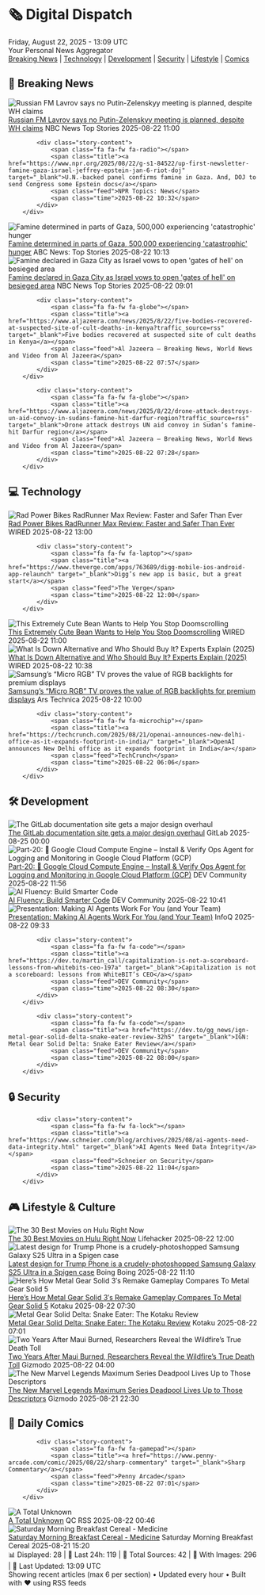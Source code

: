 <!-- Processing 54 RSS feeds at 2025-08-22 13:09:14 UTC -->
<!-- Processing: XKCD -->
<!-- Processing: Cyanide & Happiness -->
<!-- Processing: Girl Genius -->
<!-- Processing: BBC World News -->
<!-- Processing: BBC Breaking News -->
<!-- Processing: NPR News -->
<!-- Processing: CBC News -->
<!-- Error processing https://rss.cbc.ca/lineup/topstories.xml: The read operation timed out -->
<!-- Processing: Reuters Top News -->
<!-- Processing: Reuters World News -->
<!-- Processing: Associated Press Breaking -->
<!-- Processing: TechCrunch -->
<!-- Processing: O'Reilly Radar -->
<!-- Processing: WIRED -->
<!-- Processing: It's FOSS -->
<!-- Processing: DistroWatch -->
<!-- Processing: Red Hat Blog -->
<!-- Processing: GitHub Blog -->
<!-- Processing: GitLab Blog -->
<!-- Processing: Martin Fowler -->
<!-- Processing: Coding Horror -->
<!-- Processing: Lifehacker -->
<!-- Processing: Kotaku -->
<!-- Processing: Schneier on Security -->
<!-- Generated 3 new posts out of 23 feeds processed -->
<div class="newspaper-header">
    <h1 class="newspaper-title">🗞️ Digital Dispatch</h1>
    <div class="newspaper-date">Friday, August 22, 2025 - 13:09 UTC</div>
    <div class="newspaper-subtitle">Your Personal News Aggregator</div>
</div>

<div class="newspaper-nav">
    <a href="#breaking">Breaking News</a> |
    <a href="#tech">Technology</a> |
    <a href="#dev">Development</a> |
    <a href="#security">Security</a> |
    <a href="#lifestyle">Lifestyle</a> |
    <a href="#webcomics">Comics</a>
</div>

<div class="news-section breaking-news" id="breaking">
<h2 class="section-header">🚨 Breaking News</h2>
<div class="stories-container">
<div class="story">
            <img src="https://media-cldnry.s-nbcnews.com/image/upload/t_fit_1500w/mpx/2704722219/2025_08/Untitled_design-xvfaix.jpg" alt="Russian FM Lavrov says no Putin-Zelenskyy meeting is planned, despite WH claims" class="story-image" loading="lazy" onerror="this.style.display='none'">
            <div class="story-content">
                <span class="fa fa-fw fa-broadcast-tower"></span>
                <span class="title"><a href="https://www.nbcnews.com/meet-the-press/video/russian-fm-lavrov-says-no-putin-zelenskyy-meeting-is-planned-despite-wh-claims-245555781984" target="_blank">Russian FM Lavrov says no Putin-Zelenskyy meeting is planned, despite WH claims</a></span>
                <span class="feed">NBC News Top Stories</span>
                <span class="time">2025-08-22 11:00</span>
            </div>
        </div>
<div class="story">
            
            <div class="story-content">
                <span class="fa fa-fw fa-radio"></span>
                <span class="title"><a href="https://www.npr.org/2025/08/22/g-s1-84522/up-first-newsletter-famine-gaza-israel-jeffrey-epstein-jan-6-riot-doj" target="_blank">U.N.-backed panel confirms famine in Gaza. And, DOJ to send Congress some Epstein docs</a></span>
                <span class="feed">NPR Topics: News</span>
                <span class="time">2025-08-22 10:32</span>
            </div>
        </div>
<div class="story">
            <img src="https://s.abcnews.com/images/US/gaza-2-rt-gmh-250821_1755782591559_hpMain_4x3t_384.jpg" alt="Famine determined in parts of Gaza, 500,000 experiencing &#x27;catastrophic&#x27; hunger" class="story-image" loading="lazy" onerror="this.style.display='none'">
            <div class="story-content">
                <span class="fa fa-fw fa-tv"></span>
                <span class="title"><a href="https://abcnews.go.com/International/famine-determined-parts-gaza-500000-experiencing-catastrophic-hunger/story?id=124843218" target="_blank">Famine determined in parts of Gaza, 500,000 experiencing &#x27;catastrophic&#x27; hunger</a></span>
                <span class="feed">ABC News: Top Stories</span>
                <span class="time">2025-08-22 10:13</span>
            </div>
        </div>
<div class="story">
            <img src="https://media-cldnry.s-nbcnews.com/image/upload/t_fit_1500w/rockcms/2025-08/250822-gaza-famine-rs-45e328.jpg" alt="Famine declared in Gaza City as Israel vows to open &#x27;gates of hell&#x27; on besieged area" class="story-image" loading="lazy" onerror="this.style.display='none'">
            <div class="story-content">
                <span class="fa fa-fw fa-broadcast-tower"></span>
                <span class="title"><a href="https://www.nbcnews.com/world/gaza/famine-declared-gaza-city-israel-military-takeover-hamas-ceasefire-rcna225776" target="_blank">Famine declared in Gaza City as Israel vows to open &#x27;gates of hell&#x27; on besieged area</a></span>
                <span class="feed">NBC News Top Stories</span>
                <span class="time">2025-08-22 09:01</span>
            </div>
        </div>
<div class="story">
            
            <div class="story-content">
                <span class="fa fa-fw fa-globe"></span>
                <span class="title"><a href="https://www.aljazeera.com/news/2025/8/22/five-bodies-recovered-at-suspected-site-of-cult-deaths-in-kenya?traffic_source=rss" target="_blank">Five bodies recovered at suspected site of cult deaths in Kenya</a></span>
                <span class="feed">Al Jazeera – Breaking News, World News and Video from Al Jazeera</span>
                <span class="time">2025-08-22 07:57</span>
            </div>
        </div>
<div class="story">
            
            <div class="story-content">
                <span class="fa fa-fw fa-globe"></span>
                <span class="title"><a href="https://www.aljazeera.com/news/2025/8/22/drone-attack-destroys-un-aid-convoy-in-sudans-famine-hit-darfur-region?traffic_source=rss" target="_blank">Drone attack destroys UN aid convoy in Sudan’s famine-hit Darfur region</a></span>
                <span class="feed">Al Jazeera – Breaking News, World News and Video from Al Jazeera</span>
                <span class="time">2025-08-22 07:28</span>
            </div>
        </div>
</div>
</div>
<div class="news-section tech-news" id="tech">
<h2 class="section-header">💻 Technology</h2>
<div class="stories-container">
<div class="story">
            <img src="https://media.wired.com/photos/68a7dd2bbf41e25b4e61b077/master/pass/Review-%20Rad%20Power%20Bikes%20RadRunner%20Max.png" alt="Rad Power Bikes RadRunner Max Review: Faster and Safer Than Ever" class="story-image" loading="lazy" onerror="this.style.display='none'">
            <div class="story-content">
                <span class="fa fa-fw fa-bolt"></span>
                <span class="title"><a href="https://www.wired.com/review/rad-power-bikes-radrunner-max/" target="_blank">Rad Power Bikes RadRunner Max Review: Faster and Safer Than Ever</a></span>
                <span class="feed">WIRED</span>
                <span class="time">2025-08-22 13:00</span>
            </div>
        </div>
<div class="story">
            
            <div class="story-content">
                <span class="fa fa-fw fa-laptop"></span>
                <span class="title"><a href="https://www.theverge.com/apps/763689/digg-mobile-ios-android-app-relaunch" target="_blank">Digg’s new app is basic, but a great start</a></span>
                <span class="feed">The Verge</span>
                <span class="time">2025-08-22 12:00</span>
            </div>
        </div>
<div class="story">
            <img src="https://media.wired.com/photos/68a600485e8133e9180a1a99/master/pass/focus-friend-cul.jpg" alt="This Extremely Cute Bean Wants to Help You Stop Doomscrolling" class="story-image" loading="lazy" onerror="this.style.display='none'">
            <div class="story-content">
                <span class="fa fa-fw fa-bolt"></span>
                <span class="title"><a href="https://www.wired.com/story/this-extremely-cute-bean-wants-to-help-you-stop-doomscrolling/" target="_blank">This Extremely Cute Bean Wants to Help You Stop Doomscrolling</a></span>
                <span class="feed">WIRED</span>
                <span class="time">2025-08-22 11:00</span>
            </div>
        </div>
<div class="story">
            <img src="https://media.wired.com/photos/68a7e6fc367cb19dec8c624f/master/pass/What%20Is%20Down%20Alternative,%20and%20Who%20Should%20Buy%20It_.png" alt="What Is Down Alternative and Who Should Buy It? Experts Explain (2025)" class="story-image" loading="lazy" onerror="this.style.display='none'">
            <div class="story-content">
                <span class="fa fa-fw fa-bolt"></span>
                <span class="title"><a href="https://www.wired.com/story/what-is-down-alternative/" target="_blank">What Is Down Alternative and Who Should Buy It? Experts Explain (2025)</a></span>
                <span class="feed">WIRED</span>
                <span class="time">2025-08-22 10:38</span>
            </div>
        </div>
<div class="story">
            <img src="https://cdn.arstechnica.net/wp-content/uploads/2025/08/Samsung-1-500x500-1755637834.jpg" alt="Samsung’s “Micro RGB” TV proves the value of RGB backlights for premium displays" class="story-image" loading="lazy" onerror="this.style.display='none'">
            <div class="story-content">
                <span class="fa fa-fw fa-cog"></span>
                <span class="title"><a href="https://arstechnica.com/gadgets/2025/08/samsungs-micro-rgb-tv-proves-the-value-of-rgb-backlights-for-premium-displays/" target="_blank">Samsung’s “Micro RGB” TV proves the value of RGB backlights for premium displays</a></span>
                <span class="feed">Ars Technica</span>
                <span class="time">2025-08-22 10:00</span>
            </div>
        </div>
<div class="story">
            
            <div class="story-content">
                <span class="fa fa-fw fa-microchip"></span>
                <span class="title"><a href="https://techcrunch.com/2025/08/21/openai-announces-new-delhi-office-as-it-expands-footprint-in-india/" target="_blank">OpenAI announces New Delhi office as it expands footprint in India</a></span>
                <span class="feed">TechCrunch</span>
                <span class="time">2025-08-22 06:06</span>
            </div>
        </div>
</div>
</div>
<div class="news-section dev-news" id="dev">
<h2 class="section-header">🛠️ Development</h2>
<div class="stories-container">
<div class="story">
            <img src="https://res.cloudinary.com/about-gitlab-com/image/upload/v1755617168/gz45eaygeb0nizf1kwyu.png" alt="The GitLab documentation site gets a major design overhaul" class="story-image" loading="lazy" onerror="this.style.display='none'">
            <div class="story-content">
                <span class="fa fa-fw fa-gitlab"></span>
                <span class="title"><a href="https://about.gitlab.com/blog/blog-post-slug/" target="_blank">The GitLab documentation site gets a major design overhaul</a></span>
                <span class="feed">GitLab</span>
                <span class="time">2025-08-25 00:00</span>
            </div>
        </div>
<div class="story">
            <img src="https://media2.dev.to/dynamic/image/width=800%2Cheight=%2Cfit=scale-down%2Cgravity=auto%2Cformat=auto/https%3A%2F%2Fdev-to-uploads.s3.amazonaws.com%2Fuploads%2Farticles%2Ffx7bq0cqgjzypccql4hp.png" alt="Part-20: 🚀 Google Cloud Compute Engine – Install &amp; Verify Ops Agent for Logging and Monitoring in Google Cloud Platform (GCP)" class="story-image" loading="lazy" onerror="this.style.display='none'">
            <div class="story-content">
                <span class="fa fa-fw fa-code"></span>
                <span class="title"><a href="https://dev.to/latchudevops/part-20-google-cloud-compute-engine-install-verify-ops-agent-for-logging-and-monitoring-in-1ao8" target="_blank">Part-20: 🚀 Google Cloud Compute Engine – Install &amp; Verify Ops Agent for Logging and Monitoring in Google Cloud Platform (GCP)</a></span>
                <span class="feed">DEV Community</span>
                <span class="time">2025-08-22 11:56</span>
            </div>
        </div>
<div class="story">
            <img src="https://media2.dev.to/dynamic/image/width=800%2Cheight=%2Cfit=scale-down%2Cgravity=auto%2Cformat=auto/https%3A%2F%2Fdev-to-uploads.s3.amazonaws.com%2Fuploads%2Farticles%2F9bzwdwhmqr33cc5ev92o.gif" alt="AI Fluency: Build Smarter Code" class="story-image" loading="lazy" onerror="this.style.display='none'">
            <div class="story-content">
                <span class="fa fa-fw fa-code"></span>
                <span class="title"><a href="https://dev.to/eleftheriabatsou/ai-fluency-build-smarter-code-1oa2" target="_blank">AI Fluency: Build Smarter Code</a></span>
                <span class="feed">DEV Community</span>
                <span class="time">2025-08-22 10:41</span>
            </div>
        </div>
<div class="story">
            <img src="https://res.infoq.com/presentations/ai-agents-development/en/mediumimage/hannah-foxwell-medium-1754468312460.jpg" alt="Presentation: Making AI Agents Work For You (and Your Team)" class="story-image" loading="lazy" onerror="this.style.display='none'">
            <div class="story-content">
                <span class="fa fa-fw fa-info-circle"></span>
                <span class="title"><a href="https://www.infoq.com/presentations/ai-agents-development/?utm_campaign=infoq_content&utm_source=infoq&utm_medium=feed&utm_term=global" target="_blank">Presentation: Making AI Agents Work For You (and Your Team)</a></span>
                <span class="feed">InfoQ</span>
                <span class="time">2025-08-22 09:33</span>
            </div>
        </div>
<div class="story">
            
            <div class="story-content">
                <span class="fa fa-fw fa-code"></span>
                <span class="title"><a href="https://dev.to/martin_call/capitalization-is-not-a-scoreboard-lessons-from-whitebits-ceo-197a" target="_blank">Capitalization is not a scoreboard: lessons from WhiteBIT’s CEO</a></span>
                <span class="feed">DEV Community</span>
                <span class="time">2025-08-22 08:30</span>
            </div>
        </div>
<div class="story">
            
            <div class="story-content">
                <span class="fa fa-fw fa-code"></span>
                <span class="title"><a href="https://dev.to/gg_news/ign-metal-gear-solid-delta-snake-eater-review-32h5" target="_blank">IGN: Metal Gear Solid Delta: Snake Eater Review</a></span>
                <span class="feed">DEV Community</span>
                <span class="time">2025-08-22 08:00</span>
            </div>
        </div>
</div>
</div>
<div class="news-section security-news" id="security">
<h2 class="section-header">🔒 Security</h2>
<div class="stories-container">
<div class="story">
            
            <div class="story-content">
                <span class="fa fa-fw fa-lock"></span>
                <span class="title"><a href="https://www.schneier.com/blog/archives/2025/08/ai-agents-need-data-integrity.html" target="_blank">AI Agents Need Data Integrity</a></span>
                <span class="feed">Schneier on Security</span>
                <span class="time">2025-08-22 11:04</span>
            </div>
        </div>
</div>
</div>
<div class="news-section lifestyle-news" id="lifestyle">
<h2 class="section-header">🎮 Lifestyle & Culture</h2>
<div class="stories-container">
<div class="story">
            <img src="https://lifehacker.com/imagery/articles/01J593J9HDSJKYEMV57Q64FSQ7/hero-image.jpg" alt="The 30 Best Movies on Hulu Right Now" class="story-image" loading="lazy" onerror="this.style.display='none'">
            <div class="story-content">
                <span class="fa fa-fw fa-life-ring"></span>
                <span class="title"><a href="https://lifehacker.com/entertainment/best-movies-on-hulu?utm_medium=RSS" target="_blank">The 30 Best Movies on Hulu Right Now</a></span>
                <span class="feed">Lifehacker</span>
                <span class="time">2025-08-22 12:00</span>
            </div>
        </div>
<div class="story">
            <img src="https://i0.wp.com/boingboing.net/wp-content/uploads/2025/08/trumphone.jpg?fit=2400%2C1430&amp;quality=60&amp;ssl=1" alt="Latest design for Trump Phone is a crudely-photoshopped Samsung Galaxy S25 Ultra in a Spigen case" class="story-image" loading="lazy" onerror="this.style.display='none'">
            <div class="story-content">
                <span class="fa fa-fw fa-arrow-right"></span>
                <span class="title"><a href="https://boingboing.net/2025/08/22/latest-design-for-trump-phone-is-a-crudely-photoshopped-samsung-galaxy-s25-ultra-in-a-spigen-case.html" target="_blank">Latest design for Trump Phone is a crudely-photoshopped Samsung Galaxy S25 Ultra in a Spigen case</a></span>
                <span class="feed">Boing Boing</span>
                <span class="time">2025-08-22 11:10</span>
            </div>
        </div>
<div class="story">
            <img src="https://kotaku.com/app/uploads/2025/08/DELTA-comp.jpg" alt="Here’s How Metal Gear Solid 3′s Remake Gameplay Compares To Metal Gear Solid 5" class="story-image" loading="lazy" onerror="this.style.display='none'">
            <div class="story-content">
                <span class="fa fa-fw fa-gamepad"></span>
                <span class="title"><a href="https://kotaku.com/snake-eater-delta-remake-mgsv-5-comparison-vs-2000619209" target="_blank">Here’s How Metal Gear Solid 3′s Remake Gameplay Compares To Metal Gear Solid 5</a></span>
                <span class="feed">Kotaku</span>
                <span class="time">2025-08-22 07:30</span>
            </div>
        </div>
<div class="story">
            <img src="https://kotaku.com/app/uploads/2025/08/REVIEW-MAIN.jpg" alt="Metal Gear Solid Delta: Snake Eater: The Kotaku Review" class="story-image" loading="lazy" onerror="this.style.display='none'">
            <div class="story-content">
                <span class="fa fa-fw fa-gamepad"></span>
                <span class="title"><a href="https://kotaku.com/metal-gear-solid-snake-eater-delta-remake-2000619269" target="_blank">Metal Gear Solid Delta: Snake Eater: The Kotaku Review</a></span>
                <span class="feed">Kotaku</span>
                <span class="time">2025-08-22 07:01</span>
            </div>
        </div>
<div class="story">
            <img src="https://gizmodo.com/app/uploads/2025/08/August-2023-Maui-wildfires.jpg" alt="Two Years After Maui Burned, Researchers Reveal the Wildfire’s True Death Toll" class="story-image" loading="lazy" onerror="this.style.display='none'">
            <div class="story-content">
                <span class="fa fa-fw fa-computer"></span>
                <span class="title"><a href="https://gizmodo.com/two-years-after-maui-burned-researchers-reveal-the-wildfires-true-death-toll-2000646402" target="_blank">Two Years After Maui Burned, Researchers Reveal the Wildfire’s True Death Toll</a></span>
                <span class="feed">Gizmodo</span>
                <span class="time">2025-08-22 04:00</span>
            </div>
        </div>
<div class="story">
            <img src="https://gizmodo.com/app/uploads/2025/08/Marvel-Legends-Deadpool.jpg" alt="The New Marvel Legends Maximum Series Deadpool Lives Up to Those Descriptors" class="story-image" loading="lazy" onerror="this.style.display='none'">
            <div class="story-content">
                <span class="fa fa-fw fa-computer"></span>
                <span class="title"><a href="https://gizmodo.com/the-new-marvel-legends-maximum-series-deadpool-lives-up-to-those-descriptors-2000646467" target="_blank">The New Marvel Legends Maximum Series Deadpool Lives Up to Those Descriptors</a></span>
                <span class="feed">Gizmodo</span>
                <span class="time">2025-08-21 22:30</span>
            </div>
        </div>
</div>
</div>
<div class="news-section webcomics-section" id="webcomics">
<h2 class="section-header">🎨 Daily Comics</h2>
<div class="stories-container">
<div class="story">
            
            <div class="story-content">
                <span class="fa fa-fw fa-gamepad"></span>
                <span class="title"><a href="https://www.penny-arcade.com/comic/2025/08/22/sharp-commentary" target="_blank">Sharp Commentary</a></span>
                <span class="feed">Penny Arcade</span>
                <span class="time">2025-08-22 07:01</span>
            </div>
        </div>
<div class="story">
            <img src="http://www.questionablecontent.net/comics/5641.png" alt="A Total Unknown" class="story-image" loading="lazy" onerror="this.style.display='none'">
            <div class="story-content">
                <span class="fa fa-fw fa-music"></span>
                <span class="title"><a href="http://questionablecontent.net/view.php?comic=5641" target="_blank">A Total Unknown</a></span>
                <span class="feed">QC RSS</span>
                <span class="time">2025-08-22 00:46</span>
            </div>
        </div>
<div class="story">
            <img src="https://www.smbc-comics.com/comics/1755560940-20250821.png" alt="Saturday Morning Breakfast Cereal - Medicine" class="story-image" loading="lazy" onerror="this.style.display='none'">
            <div class="story-content">
                <span class="fa fa-fw fa-smile"></span>
                <span class="title"><a href="https://www.smbc-comics.com/comic/medicine" target="_blank">Saturday Morning Breakfast Cereal - Medicine</a></span>
                <span class="feed">Saturday Morning Breakfast Cereal</span>
                <span class="time">2025-08-21 15:20</span>
            </div>
        </div>
</div>
</div>

<div class="newspaper-footer">
    <div class="stats">
        📊 Displayed: 28 | 📅 Last 24h: 119 | 📡 Total Sources: 42 | 📸 With Images: 296 |
        🔄 Last Updated: 13:09 UTC
    </div>
    <div class="footer-note">
        Showing recent articles (max 6 per section) • Updated every hour • Built with ❤️ using RSS feeds
    </div>
</div>
